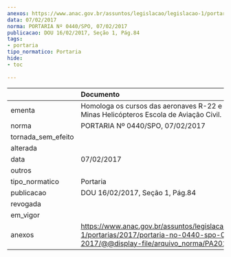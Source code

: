 ```yaml
---
anexos: https://www.anac.gov.br/assuntos/legislacao/legislacao-1/portarias/2017/portaria-no-0440-spo-07-02-2017/@@display-file/arquivo_norma/PA2017-0440.pdf
data: 07/02/2017
norma: PORTARIA Nº 0440/SPO, 07/02/2017
publicacao: DOU 16/02/2017, Seção 1, Pág.84
tags:
- portaria
tipo_normatico: Portaria
hide: 
- toc 
 
---
```


|                    | Documento                                                                                                                                            |
|:-------------------|:-----------------------------------------------------------------------------------------------------------------------------------------------------|
| ementa             | Homologa os cursos das aeronaves R-22 e R-44 da Minas Helicópteros Escola de Aviação Civil.                                                          |
| norma              | PORTARIA Nº 0440/SPO, 07/02/2017                                                                                                                     |
| tornada_sem_efeito |                                                                                                                                                      |
| alterada           |                                                                                                                                                      |
| data               | 07/02/2017                                                                                                                                           |
| outros             |                                                                                                                                                      |
| tipo_normatico     | Portaria                                                                                                                                             |
| publicacao         | DOU 16/02/2017, Seção 1, Pág.84                                                                                                                      |
| revogada           |                                                                                                                                                      |
| em_vigor           |                                                                                                                                                      |
| anexos             | https://www.anac.gov.br/assuntos/legislacao/legislacao-1/portarias/2017/portaria-no-0440-spo-07-02-2017/@@display-file/arquivo_norma/PA2017-0440.pdf |